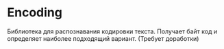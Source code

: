 # Encoding
Библиотека для распознавания кодировки текста. Получает байт код и определяет наиболее подходящий вариант.
(Требует доработки)
